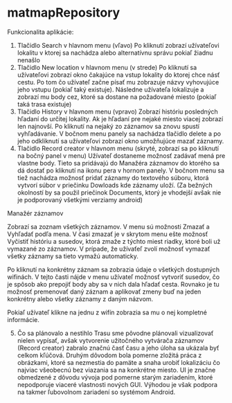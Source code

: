 matmapRepository
================
Funkcionalita aplikácie: 

1. Tlačidlo Search v hlavnom menu (vľavo)
   Po kliknutí zobrazí užívateľovi lokalitu v ktorej sa nachádza alebo alternatívnu správu pokiaľ žiadnu nenašlo
2. Tlačidlo New location v hlavnom menu (v strede)
  Po kliknutí sa užívateľovi zobrazí okno čakajúce na vstup lokality do ktorej chce násť cestu. Po tom čo užívateľ začne písať mu zobrazuje názvy vyhovujúce jeho vstupu (pokiaľ taký existuje). Následne užívateľa lokalizuje a zobrazí mu body cez, ktoré sa dostane na požadované miesto (pokiaľ taká trasa existuje)
3. Tlačidlo History v hlavnom menu (vpravo)
 Zobrazí históriu posledných hľadaní do určitej lokality. Ak je hľadaní pre nejaké miesto viacej zobrazí len najnovší. Po kliknutí na nejaký zo záznamov sa znovu spustí vyhľadávanie. V bočnom menu panely sa nachádza tlačidlo delete a po jeho odkliknutí sa užívateľovi zobrazí okno umožňujúce mazať záznamy.
4. Tlačidlo Record creator v hlavnom menu (skryté, zobrazí sa po kliknutí na bočný panel v menu)
  Užívateľ dostaneme možnosť zadávať mená pre vlastne body. Tieto sa pridávajú do Manažéra záznamov do ktorého sa dá dostať po kliknutí na ikonu pera v hornom panely. V bočnom menu sa tiež nachádza možnosť pridať záznamy do textového súboru, ktorá vytvorí súbor v priečinku Dowloads kde záznamy uloží. (Za bežných okolností by sa použil priečinok Documents, ktorý je vhodejší avšak nie je podporovaný všetkými verziamy android)

 Manažér záznamov
 
 Zobrazí sa zoznam všetkých záznamov. V menu sú možnosti Zmazať a Vyhľadať podľa mena. V časi zmazať je v skrytom menu ešte možnosť Vyčistiť históriu a susedov, ktorá zmaže z týchto miest riadky, ktoré boli už vymazané zo záznamov. V prípade, že užívaťeľ zvolí možnosť vymazať všetky záznamy sa tieto vymažú automaticky. 
 
 Po kliknutí na konkrétny záznam sa zobrazia údaje o všetkých dostupných wifinách. V tejto časti nájde v menu užívateľ možnosť vytvoriť susedov, čo je spôsob ako prepojiť body aby sa v nich dala hľadať cesta. Rovnako je tu možnosť premenovať daný záznam a aplikovať zmeny buď na jeden konkrétny alebo všetky záznamy z daným názvom.
 
 Pokiaľ užívateľ klikne na jednu z wifín zobrazia sa mu o nej kompletné informácie.
 
 5. Čo sa plánovalo a nestihlo
  Trasu sme pôvodne plánovali vizualizovať nielen vypísať, avšak vytvorenie užitočného vytvárača záznamov (Record creator) zabralo značnú časť času a jeho úloha sa ukázala byť celkom kľúčová. Druhým dôvodom bola pomerne zložitá práca z obrázkami, ktoré sa nezmestia do pamäte a snaha urobiť lokalizáciu čo najviac všeobecnú bez viazania sa na konkrétne miesto.
UI je značne obmedzené z dôvodu vývoja pod pomerne starým zariadením, ktoré nepodporuje viaceré vlastnosti nových GUI. Výhodou je však podpora na takmer ľubovolnom zariadení so systémom Android.
 

